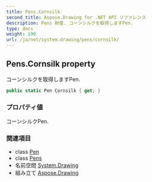 ```yaml
---
title: Pens.Cornsilk
second_title: Aspose.Drawing for .NET API リファレンス
description: Pens 財産. コーンシルクを取得しますPen.
type: docs
weight: 190
url: /ja/net/system.drawing/pens/cornsilk/
---
```

## Pens.Cornsilk property

コーンシルクを取得しますPen.

```csharp
public static Pen Cornsilk { get; }
```

### プロパティ値

コーンシルクPen.

### 関連項目

* class [Pen](../../pen/)
* class [Pens](../)
* 名前空間 [System.Drawing](../../pens/)
* 組み立て [Aspose.Drawing](../../../)


